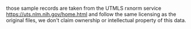 those sample records are taken from the UTMLS rxnorm service
https://uts.nlm.nih.gov/home.html
and follow the same licensing as the original files, we don't claim ownership or intellectual property of this data.
